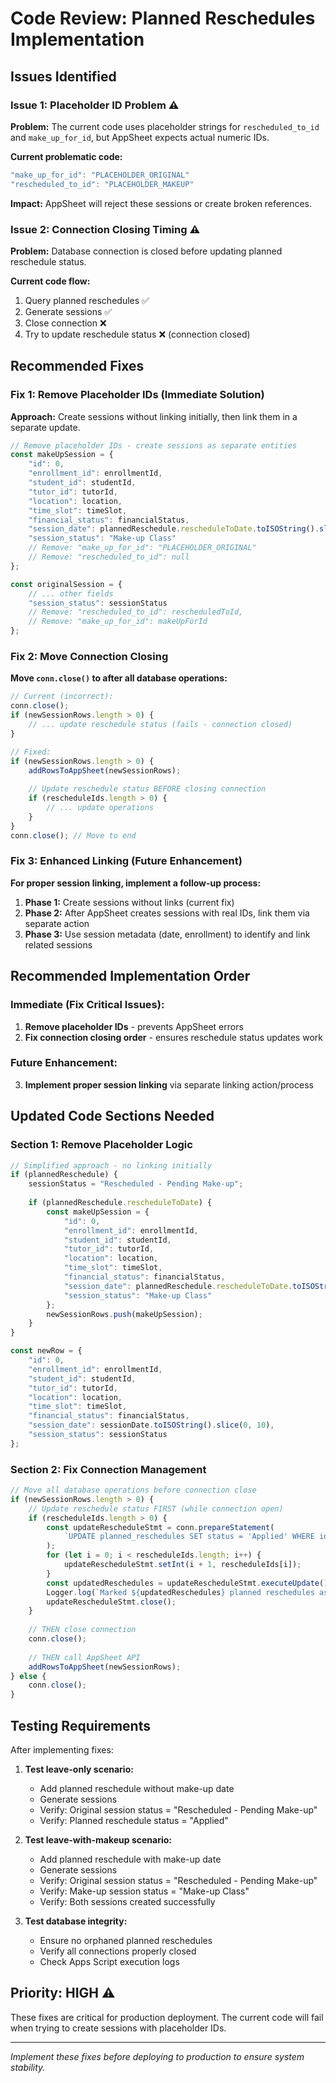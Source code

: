 # Code Review: Planned Reschedules Implementation

## Issues Identified

### Issue 1: Placeholder ID Problem ⚠️
**Problem:** The current code uses placeholder strings for `rescheduled_to_id` and `make_up_for_id`, but AppSheet expects actual numeric IDs.

**Current problematic code:**
```javascript
"make_up_for_id": "PLACEHOLDER_ORIGINAL"
"rescheduled_to_id": "PLACEHOLDER_MAKEUP" 
```

**Impact:** AppSheet will reject these sessions or create broken references.

### Issue 2: Connection Closing Timing ⚠️
**Problem:** Database connection is closed before updating planned reschedule status.

**Current code flow:**
1. Query planned reschedules ✅
2. Generate sessions ✅  
3. Close connection ❌
4. Try to update reschedule status ❌ (connection closed)

## Recommended Fixes

### Fix 1: Remove Placeholder IDs (Immediate Solution)
**Approach:** Create sessions without linking initially, then link them in a separate update.

```javascript
// Remove placeholder IDs - create sessions as separate entities
const makeUpSession = {
    "id": 0,
    "enrollment_id": enrollmentId,
    "student_id": studentId,
    "tutor_id": tutorId,
    "location": location,
    "time_slot": timeSlot,
    "financial_status": financialStatus,
    "session_date": plannedReschedule.rescheduleToDate.toISOString().slice(0, 10),
    "session_status": "Make-up Class"
    // Remove: "make_up_for_id": "PLACEHOLDER_ORIGINAL"
    // Remove: "rescheduled_to_id": null
};

const originalSession = {
    // ... other fields
    "session_status": sessionStatus
    // Remove: "rescheduled_to_id": rescheduledToId,
    // Remove: "make_up_for_id": makeUpForId
};
```

### Fix 2: Move Connection Closing
**Move `conn.close()` to after all database operations:**

```javascript
// Current (incorrect):
conn.close();
if (newSessionRows.length > 0) {
    // ... update reschedule status (fails - connection closed)
}

// Fixed:
if (newSessionRows.length > 0) {
    addRowsToAppSheet(newSessionRows);
    
    // Update reschedule status BEFORE closing connection
    if (rescheduleIds.length > 0) {
        // ... update operations
    }
}
conn.close(); // Move to end
```

### Fix 3: Enhanced Linking (Future Enhancement)
**For proper session linking, implement a follow-up process:**

1. **Phase 1:** Create sessions without links (current fix)
2. **Phase 2:** After AppSheet creates sessions with real IDs, link them via separate action
3. **Phase 3:** Use session metadata (date, enrollment) to identify and link related sessions

## Recommended Implementation Order

### Immediate (Fix Critical Issues):
1. **Remove placeholder IDs** - prevents AppSheet errors
2. **Fix connection closing order** - ensures reschedule status updates work

### Future Enhancement:
3. **Implement proper session linking** via separate linking action/process

## Updated Code Sections Needed

### Section 1: Remove Placeholder Logic
```javascript
// Simplified approach - no linking initially
if (plannedReschedule) {
    sessionStatus = "Rescheduled - Pending Make-up";
    
    if (plannedReschedule.rescheduleToDate) {
        const makeUpSession = {
            "id": 0,
            "enrollment_id": enrollmentId,
            "student_id": studentId,
            "tutor_id": tutorId,
            "location": location,
            "time_slot": timeSlot,
            "financial_status": financialStatus,
            "session_date": plannedReschedule.rescheduleToDate.toISOString().slice(0, 10),
            "session_status": "Make-up Class"
        };
        newSessionRows.push(makeUpSession);
    }
}

const newRow = {
    "id": 0,
    "enrollment_id": enrollmentId,
    "student_id": studentId,
    "tutor_id": tutorId,
    "location": location,
    "time_slot": timeSlot,
    "financial_status": financialStatus,
    "session_date": sessionDate.toISOString().slice(0, 10),
    "session_status": sessionStatus
};
```

### Section 2: Fix Connection Management
```javascript
// Move all database operations before connection close
if (newSessionRows.length > 0) {
    // Update reschedule status FIRST (while connection open)
    if (rescheduleIds.length > 0) {
        const updateRescheduleStmt = conn.prepareStatement(
            `UPDATE planned_reschedules SET status = 'Applied' WHERE id IN (${rescheduleIds.map(() => '?').join(',')})`
        );
        for (let i = 0; i < rescheduleIds.length; i++) {
            updateRescheduleStmt.setInt(i + 1, rescheduleIds[i]);
        }
        const updatedReschedules = updateRescheduleStmt.executeUpdate();
        Logger.log(`Marked ${updatedReschedules} planned reschedules as 'Applied'`);
        updateRescheduleStmt.close();
    }
    
    // THEN close connection
    conn.close();
    
    // THEN call AppSheet API
    addRowsToAppSheet(newSessionRows);
} else {
    conn.close();
}
```

## Testing Requirements

After implementing fixes:

1. **Test leave-only scenario:**
   - Add planned reschedule without make-up date
   - Generate sessions
   - Verify: Original session status = "Rescheduled - Pending Make-up"
   - Verify: Planned reschedule status = "Applied"

2. **Test leave-with-makeup scenario:**
   - Add planned reschedule with make-up date
   - Generate sessions  
   - Verify: Original session status = "Rescheduled - Pending Make-up"
   - Verify: Make-up session status = "Make-up Class"
   - Verify: Both sessions created successfully

3. **Test database integrity:**
   - Ensure no orphaned planned reschedules
   - Verify all connections properly closed
   - Check Apps Script execution logs

## Priority: HIGH ⚠️

These fixes are critical for production deployment. The current code will fail when trying to create sessions with placeholder IDs.

---

*Implement these fixes before deploying to production to ensure system stability.*
